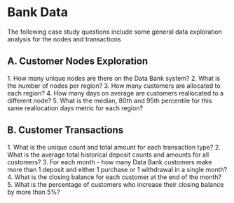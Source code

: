 <h1>Bank Data </h1>
The following case study questions include some general data exploration analysis for the nodes and transactions
<h2>A. Customer Nodes Exploration</h2>
1.	How many unique nodes are there on the Data Bank system?
2.	What is the number of nodes per region?
3.	How many customers are allocated to each region?
4.	How many days on average are customers reallocated to a different node?
5.	What is the median, 80th and 95th percentile for this same reallocation days metric for each region?
<h2>B. Customer Transactions</h2>
1.	What is the unique count and total amount for each transaction type?
2.	What is the average total historical deposit counts and amounts for all customers?
3.	For each month - how many Data Bank customers make more than 1 deposit and either 1 purchase or 1 withdrawal in a single month?
4.	What is the closing balance for each customer at the end of the month?
5.	What is the percentage of customers who increase their closing balance by more than 5%?

